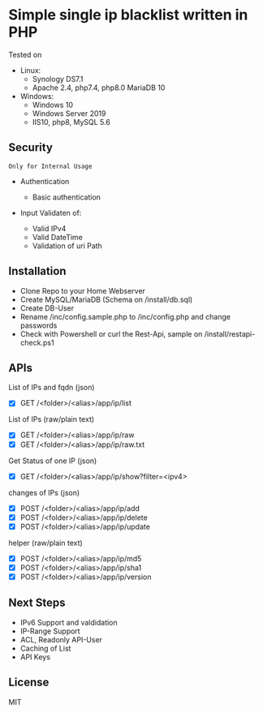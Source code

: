 # Simple single ip blacklist written in PHP

Tested on 
- Linux:
  - Synology DS7.1 
  - Apache 2.4, php7.4, php8.0 MariaDB 10
- Windows: 
  - Windows 10
  - Windows Server 2019
  - IIS10, php8, MySQL 5.6

## Security
`Only for Internal Usage`
- Authentication
  - Basic authentication

- Input Validaten of:
  - Valid IPv4
  - Valid DateTime
  - Validation of uri Path

## Installation
- Clone Repo to your Home Webserver
- Create MySQL/MariaDB (Schema on /install/db.sql)
- Create DB-User
- Rename /inc/config.sample.php to /inc/config.php and change passwords
- Check with Powershell or curl the Rest-Api, sample on /install/restapi-check.ps1

## APIs

List of IPs and fqdn (json)
- [x]  GET /\<folder\>/\<alias\>/app/ip/list

List of IPs (raw/plain text)
- [x]  GET /\<folder>\/\<alias\>/app/ip/raw
- [x]  GET /\<folder\>/\<alias\>/app/ip/raw.txt

Get Status of one IP (json)
- [x]  GET /\<folder>\/\<alias\>/app/ip/show?filter=\<ipv4\>

changes of IPs (json)
- [x]  POST /\<folder\>/\<alias\>/app/ip/add
- [x]  POST /\<folder\>/\<alias\>/app/ip/delete
- [x]  POST /\<folder\>/\<alias\>/app/ip/update

helper (raw/plain text)
- [x]  POST /\<folder\>/\<alias\>/app/ip/md5
- [x]  POST /\<folder\>/\<alias\>/app/ip/sha1
- [x]  POST /\<folder\>/\<alias\>/app/ip/version

## Next Steps
- IPv6 Support and valdidation
- IP-Range Support
- ACL, Readonly API-User
- Caching of List
- API Keys


## License

MIT

